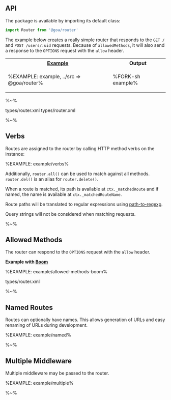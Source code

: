 ## API

The package is available by importing its default class:

```js
import Router from '@goa/router'
```

The example below creates a really simple router that responds to the `GET /` and `POST /users/:uid` requests. Because of `allowedMethods`, it will also send a response to the `OPTIONS` request with the `allow` header.

<table>
<tr><th><a href="example/index.js">Example</a></th><th>Output</th></tr>
<!-- block-start -->
<tr><td>

%EXAMPLE: example, ../src => @goa/router%
</td>
<td>

%FORK-sh example%
</td></tr>
</table>

%~%

<typedef narrow slimFunctions name="Router">types/router.xml</typedef>
<typedef name="RouterConfig">types/router.xml</typedef>

%~%

## Verbs

Routes are assigned to the router by calling HTTP method verbs on the instance:

%EXAMPLE: example/verbs%

Additionally, `router.all()` can be used to match against all methods. `router.del()` is an alias for `router.delete()`.

When a route is matched, its path is available at `ctx._matchedRoute` and if named, the name is available at `ctx._matchedRouteName`.

Route paths will be translated to regular expressions using [path-to-regexp](https://github.com/pillarjs/path-to-regexp).

Query strings will not be considered when matching requests.

%~%

## Allowed Methods

The router can respond to the `OPTIONS` request with the `allow` header.

**Example with [Boom](https://github.com/hapijs/boom)**

%EXAMPLE: example/allowed-methods-boom%

<typedef name="AllowedMethodsOptions">types/router.xml</typedef>

%~%

## Named Routes

Routes can optionally have names. This allows generation of URLs and easy renaming of URLs during development.

%EXAMPLE: example/named%

%~%

## Multiple Middleware

Multiple middleware may be passed to the router.

%EXAMPLE: example/multiple%

%~%
